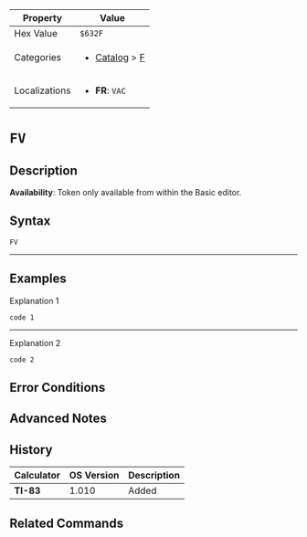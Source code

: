| Property      | Value |
|---------------|-------|
| Hex Value     | `$632F`|
| Categories    | <ul><li>[Catalog](<../categories/Catalog.md>) > [F](<../categories/Catalog.md#F>)</li></ul> |
| Localizations | <ul><li><b>FR</b>: `VAC`</li></ul> |

# `FV`

## Description



<b>Availability</b>: Token only available from within the Basic editor.

## Syntax
`FV`

<hr>

## Examples

Explanation 1
```ti-basic
code 1
```
---
Explanation 2
```ti-basic
code 2
```

## Error Conditions


## Advanced Notes


## History
| Calculator | OS Version | Description |
|------------|------------|-------------|
| <b>TI-83</b> | 1.010 | Added

## Related Commands

    